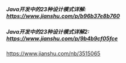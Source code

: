 ##### Java开发中的23种设计模式详解:  https://www.jianshu.com/p/b96b37e8b760 

##### Java开发中的23种设计模式详解2: https://www.jianshu.com/p/9b4b9cf05fce

 https://www.jianshu.com/nb/3515065 